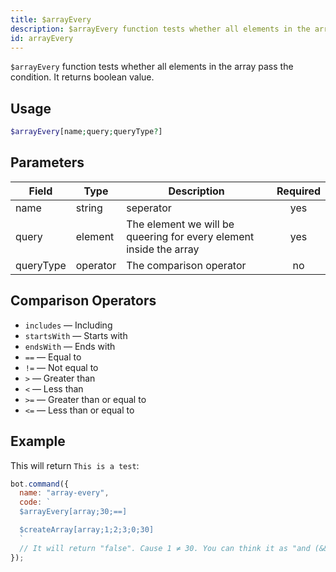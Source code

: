 ```yaml
---
title: $arrayEvery 
description: $arrayEvery function tests whether all elements in the array pass the condition. It returns boolean value.
id: arrayEvery
---
```


`$arrayEvery` function tests whether all elements in the array pass the condition. It returns boolean value.


## Usage

```php
$arrayEvery[name;query;queryType?]
```

## Parameters 


| Field     | Type    | Description                                        | Required |
|-----------|---------|----------------------------------------------------| :------: |
| name      | string  | seperator                                          | yes      |
| query     | element | The element we will be queering for every element inside the array | yes      |
| queryType | operator| The comparison operator | no |

## Comparison Operators

* `includes` — Including 
* `startsWith` — Starts with
* `endsWith` — Ends with
* `==` — Equal to 
* `!=` — Not equal to
* `>` — Greater than
* `<` — Less than
* `>=` — Greater than or equal to
* `<=` — Less than or equal to

## Example

This will return `This is a test`:

```javascript
bot.command({
  name: "array-every", 
  code: `
  $arrayEvery[array;30;==]

  $createArray[array;1;2;3;0;30]
  `
  // It will return "false". Cause 1 ≠ 30. You can think it as "and (&&)" logical operator.
});
```
